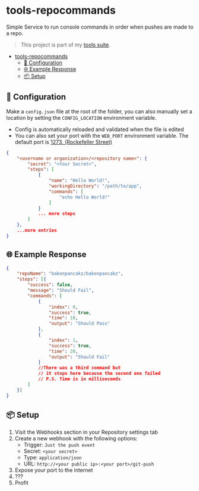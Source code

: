 # tools-repocommands
Simple Service to run console commands in order when pushes are made to a repo.

> This project is part of my [tools suite](https://github.com/stars/bakonpancakz/lists/tools).

- [tools-repocommands](#tools-repocommands)
  - [📄 Configuration](#-configuration)
  - [🌐 Example Response](#-example-response)
  - [📦 Setup](#-setup)

## 📄 Configuration
Make a `config.json` file at the root of the folder, you can also manually set a location by setting the `CONFIG_LOCATION` environment variable. 

- Config is automatically reloaded and validated when the file is edited
- You can also set your port with the `WEB_PORT` environment variable. The default port is [1273. (Rockefeller Street)](https://www.youtube.com/watch?v=Yt6PPkTDsWg)


```json
{
    "<username or organization>/<repository name>": {
        "secret": "<Your Secret>",
        "steps": [
            {
                "name": "Hello World!",
                "workingDirectory": "/path/to/app",
                "commands": [
                    "echo Hello World!"
                ]
            }
            ... more steps
        ]
    },
    ...more entries
}
```

## 🌐 Example Response
```json
{
    "repoName": "bakonpancakz/bakonpancakz",
    "steps": [{
        "success": false,
        "message": "Should Fail",
        "commands": [
            {
                "index": 0,
                "success": true,
                "time": 10,
                "output": "Should Pass"
            },
            {
                "index": 1,
                "success": true,
                "time": 20,
                "output": "Should Fail"
            }
            //There was a third command but 
            // it stops here because the second one failed
            // P.S. Time is in milliseconds
        ]
    }]
}
```

## 📦 Setup
1. Visit the Webhooks section in your Repository settings tab
2. Create a new webhook with the following options:
   - Trigger: `Just the push event` 
   - Secret: `<your secret>`
   - Type: `application/json`
   - URL: `http://<your public ip>:<your port>/git-push`
3. Expose your port to the internet
4. ???
5. Profit
